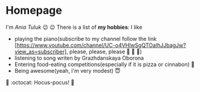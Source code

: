 # Homepage
I'm *Ania Tuluk* 	😉 :wink:
There is a list of **my hobbies**:
I like 
* playing the piano(subscribe to my channel follow the link [https://www.youtube.com/channel/UC-o4VHlwSgQTOaIhJJbagJw?view_as=subscriber], please, please, please :pray: :pray: :pray:)
* listening to song writen by Grazhdanskaya Oborona
* Entering food-eating competitions(especially if it is pizza or cinnabon) :pizza:
* Being awesome(yeah, i'm very modest) :innocent:

🧙 :octocat: Hocus-pocus! :santa:
